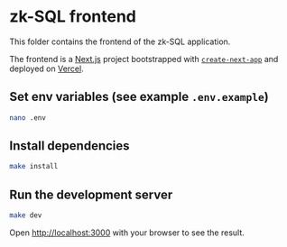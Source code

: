 # zk-SQL frontend

This folder contains the frontend of the zk-SQL application.

The frontend is a [Next.js](https://nextjs.org/) project bootstrapped with [`create-next-app`](https://github.com/vercel/next.js/tree/canary/packages/create-next-app) and deployed on [Vercel](https://github.com/vercel/vercel).

## Set env variables (see example `.env.example`)
```bash
nano .env
```

## Install dependencies

```bash
make install
```

## Run the development server

```bash
make dev
```

Open [http://localhost:3000](http://localhost:3000) with your browser to see the result.
